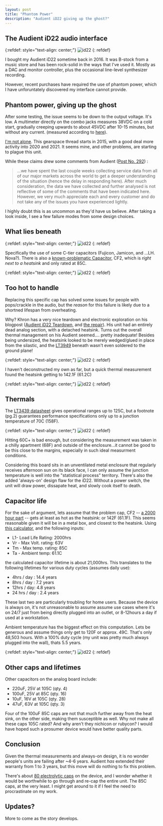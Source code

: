 ```yaml
---
layout: post
title: "Phantom Power"
description: "Audient iD22 giving up the ghost?"
---
```



## The Audient iD22 audio interface


{:refdef: style="text-align: center;"}
![id22](http://www.sci.utah.edu/~jimmy/website/audient/id22.png)
{: refdef}


I bought my Audient iD22 sometime back in 2016.  It was B-stock from a music store and has been rock-solid in the ways that I've used it. Mostly as a DAC and monitor controller, plus the occasional line-level synthesizer recording.  

However, recent purchases have required the use of phantom power, which I have unforuntately discovered my interface cannot provide.

## Phantom power, giving up the ghost

After some testing, the issue seems to be down to the output voltage.  It's low.  A multimeter directly on the combo jacks measures 38VDC on a cold start, gradually creeping upwards to about 45VDC after 10-15 minutes, but without any current. (measured according to [here](https://service.shure.com/s/article/how-to-test-phantom-power-voltage-and-current?language=en_US)).

[I'm not alone](https://gearspace.com/board/music-computers/1050068-audient-id22-issues-11.html).  This gearspace thread starts in 2015, with a good deal more activity into 2020 and 2021.  It seems mine, and other problems, are starting to plague this unit.

While these claims drew some comments from Audient ([Post No. 292](https://gearspace.com/board/showpost.php?p=15291215&postcount=292)) :

> ...we have spent the last couple weeks collecting service data from all of our major markets across the world to get a deeper understanding of the situation (hence the delay in responding here). After much consideration, the data we have collected and further analysed is not reflective of some of the comments that have been indicated here. However, we very much appreciate each and every customer and do not take any of the issues you have experienced lightly.

I highly doubt this is as uncommon as they'd have us believe. After taking a look inside, I see a few failure modes from some design choices.  


## What lies beneath

{:refdef: style="text-align: center;"}
![id22](http://www.sci.utah.edu/~jimmy/website/audient/insides.jpg)
{: refdef}

Specifically the use of some C-tier capacitors (Fujicon, Jamicon, and ...LH. Nova?). There is also a [known-problematic Capacitor](https://www.youtube.com/watch?v=pRiQl7Vy4R8), CF2, which is *right next to a heatsink* and only rated at 85C.

{:refdef: style="text-align: center;"}
![id22](http://www.sci.utah.edu/~jimmy/website/audient/badcap.jpg)
{: refdef}

## Too hot to handle
Replacing this specific cap has solved some issues for people with pops/crackle in the audio, but the *reason* for this failure is likely due to a shortned lifespan from overheating. 

Why?  Khron has a very nice teardown and electronic exploration on his blogpost ([Audient iD22 Teardown](https://khronscave.blogspot.com/2021/02/66-audient-id22-teardown.html?m=1), and [the repair](https://khronscave.blogspot.com/2021/02/67-audient-id22-part-2-repair.html?m=1)).  His unit had an entirely dead analog section, with a detached heatsink.  Turns out the overall thermal management on his Audient seemed.... pretty inadequate!  Besides being undersized, the heatsink looked to be merely wedged/glued in place from the silastic, and the [LT3949](https://www.analog.com/media/en/technical-documentation/data-sheets/3439fs.pdf) beneath wasn't even soldered to the ground plane!  

{:refdef: style="text-align: center;"}
![id22](http://www.sci.utah.edu/~jimmy/website/audient/chip.jpg)
{: refdef}

I haven't deconstructed my own as far, but a quick thermal measurement found the heatsink getting to 142.1F (61.2C)

{:refdef: style="text-align: center;"}
![id22](http://www.sci.utah.edu/~jimmy/website/audient/temp.jpg)
{: refdef}


## Thermals 

The [LT3439 datasheet](https://www.analog.com/media/en/technical-documentation/data-sheets/3439fs.pdf) gives operational ranges up to 125C, but a footnote (pg.2) guarantees performance specifications only up to a junction temperature of 70C (158F).  

{:refdef: style="text-align: center;"}
![id22](http://www.sci.utah.edu/~jimmy/website/audient/datasheet.png)
{: refdef}

Hitting 60C+ is bad enough, but considering the measurement was taken in a chilly apartment (68F) and outside of the enclosure...it cannot be good to be this close to the margins, especially in such ideal measurment conditions.  

Considering this board sits in an unventilated metal enclosure that regularly receives afternoon sun on its black face, I can only assume the junction temperature is well into the "statistical process" territory.  There's also the added 'always-on' design flaw for the iD22.  Without a power switch, the unit will draw power, dissapate heat, and slowly cook itself to death.

## Capacitor life

For the sake of argument, lets assume that the problem cap, CF2 --  [a 2000 hour part](https://store.comet.bg/en/Catalogue/Product/29481/) -- gets at least as hot as the heatsink: or 142F (61.1F).  This seems reasonable given it will be in a metal box, and closest to the heatsink.  Using [this calculator](https://eepower.com/tools/electrolytic-capacitor-life-calculator/#), and the following inputs:

* L1- Load Life Rating: 2000hrs
* Vr - Max Volt. rating: 63V
* Tm - Max temp. rating: 85C
* Ta - Ambient temp: 61.1C

the calculated capacitor lifetime is about 21,000hrs.  This translates to the following lifetimes for various duty cycles (assumes daily use):

* 4hrs / day : 14.4 years
* 8hrs / day : 7.2 years
* 12hrs / day: 4.8 years
* 24 hrs / day : 2.4 years

These last two are particularly troubling for home users.  Because the device is always on, it's not unreasonable to assume assume use cases where it's on 24/7 just from being directly plugged into an outlet, or 8-12hours a day if used at a workstation.  

Ambient temperature has the biggest effect on this computation. Lets be generous and assume things only get to 120F or approx. 49C.  That's only 48,503 hours.  With a 100% duty cycle (my unit was pretty much always plugged into the wall), thats 5.5 years.  

{:refdef: style="text-align: center;"}
![id22](http://www.sci.utah.edu/~jimmy/website/audient/pikachu.png)
{: refdef}

## Other caps and lifetimes

Other capacitors on the analog board include:

* 220uF, 25V at 105C (qty. 4)
* 100uF, 25V at 85C (qty. 16)
* 10uF, 16V at 105C (qty. 28)
* 47uF, 63V at 105C (qty. 3)

Four of the 100uF 85C caps are not that much further away from the heat sink, on the other side, making them susceptible as well.  Why not make all these caps 105C rated?  And why aren't they nichicon or rubycon?  I would have hoped such a prosumer device would have better quality parts.


## Conclusion

Given the thermal measurements and always-on design, it is no wonder people's units are failing after ~4-6 years.  Audient *has* extended their warranty from 1 to 3 years, but this move will do nothing to fix this problem.

There's about [80 electrolytic caps](https://docs.google.com/spreadsheets/d/1ARY4sbc7E2XFgQhkSMwCjVR8KNS4MbVoTxi-IBfXW9o/edit?usp=sharing) on the device, and I wonder whether it would be worthwhile to go through and re-cap the entire unit.  The 85C caps, at the very least.   I might get around to it if I feel the need to procrastinate on my work.


## Updates?

More to come as the story develops.

